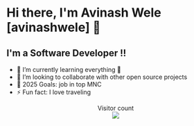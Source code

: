 # Hi there, I'm Avinash Wele [avinashwele] 👋 

## I'm a Software Developer !!

- 🌱 I’m currently learning everything 🤣
- 👯 I’m looking to collaborate with other open source projects
- 🥅 2025 Goals: job in top MNC 
- ⚡ Fun fact: I love traveling

<p align="center"> 
  Visitor count<br>
  <img src="https://profile-counter.glitch.me/avinashwele/count.svg" />
</p>